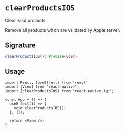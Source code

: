 # `clearProductsIOS`

Clear valid products.

Remove all products which are validated by Apple server.

## Signature

```ts
clearProductsIOS(): Promise<void>
```

## Usage

```tsx
import React, {useEffect} from 'react';
import {View} from 'react-native';
import {clearProductsIOS} from 'react-native-iap';

const App = () => {
  useEffect(() => {
    void clearProductsIOS();
  }, []);

  return <View />;
}
```
